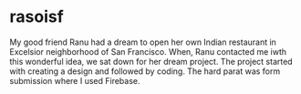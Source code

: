 # rasoisf
My good friend Ranu had a dream to open her own Indian restaurant in Excelsior neighborhood of San Francisco. 
When, Ranu contacted me iwth this wonderful idea, we sat down for her dream project.
The project started with creating a design and followed by coding.
The hard parat was form submission where I used Firebase. 
